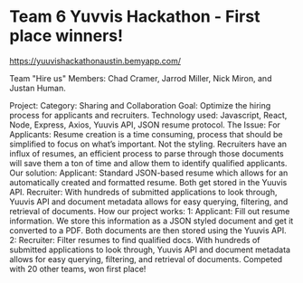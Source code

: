 # Team 6 Yuvvis Hackathon - First place winners!
https://yuuvishackathonaustin.bemyapp.com/

Team "Hire us"
Members: Chad Cramer, Jarrod Miller, Nick Miron, and Justan Human.

Project: 
Category: Sharing and Collaboration
Goal: Optimize the hiring process for applicants and recruiters.
Technology used: Javascript, React, Node, Express, Axios, Yuuvis API, JSON resume protocol.
 The Issue:
For Applicants: Resume creation is a time consuming, process that should be simplified to focus on what’s important. Not the styling. Recruiters have an influx of resumes, an efficient process to parse through those documents will save them a ton of time and allow them to identify qualified applicants.
Our solution:
Applicant: Standard JSON-based resume which allows for an automatically created and formatted resume. Both get stored in the Yuuvis API. Recruiter: With hundreds of submitted applications to look through, Yuuvis API and document metadata allows for easy querying, filtering, and retrieval of documents.
How our project works: 
1: Applicant: Fill out resume information. We store this information as a JSON styled document and get it converted to a PDF. Both documents are then stored using the Yuuvis API.
2: Recruiter: Filter resumes to find qualified docs. With hundreds of submitted applications to look through, Yuuvis API and document metadata allows for easy querying, filtering, and retrieval of documents.
Competed with 20 other teams, won first place! 

